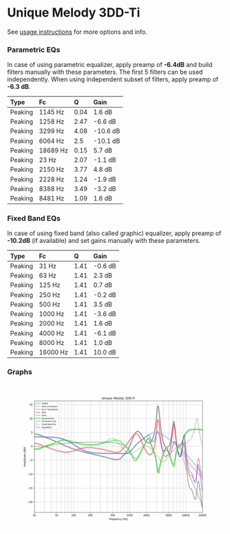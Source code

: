 # Unique Melody 3DD-Ti
See [usage instructions](https://github.com/jaakkopasanen/AutoEq#usage) for more options and info.

### Parametric EQs
In case of using parametric equalizer, apply preamp of **-6.4dB** and build filters manually
with these parameters. The first 5 filters can be used independently.
When using independent subset of filters, apply preamp of **-6.3 dB**.

| Type    | Fc       |    Q | Gain     |
|:--------|:---------|:-----|:---------|
| Peaking | 1145 Hz  | 0.04 | 1.6 dB   |
| Peaking | 1258 Hz  | 2.47 | -6.6 dB  |
| Peaking | 3299 Hz  | 4.08 | -10.6 dB |
| Peaking | 6064 Hz  | 2.5  | -10.1 dB |
| Peaking | 18689 Hz | 0.15 | 5.7 dB   |
| Peaking | 23 Hz    | 2.07 | -1.1 dB  |
| Peaking | 2150 Hz  | 3.77 | 4.8 dB   |
| Peaking | 2228 Hz  | 1.24 | -1.9 dB  |
| Peaking | 8388 Hz  | 3.49 | -3.2 dB  |
| Peaking | 8481 Hz  | 1.09 | 1.6 dB   |

### Fixed Band EQs
In case of using fixed band (also called graphic) equalizer, apply preamp of **-10.2dB**
(if available) and set gains manually with these parameters.

| Type    | Fc       |    Q | Gain    |
|:--------|:---------|:-----|:--------|
| Peaking | 31 Hz    | 1.41 | -0.6 dB |
| Peaking | 63 Hz    | 1.41 | 2.3 dB  |
| Peaking | 125 Hz   | 1.41 | 0.7 dB  |
| Peaking | 250 Hz   | 1.41 | -0.2 dB |
| Peaking | 500 Hz   | 1.41 | 3.5 dB  |
| Peaking | 1000 Hz  | 1.41 | -3.6 dB |
| Peaking | 2000 Hz  | 1.41 | 1.6 dB  |
| Peaking | 4000 Hz  | 1.41 | -6.1 dB |
| Peaking | 8000 Hz  | 1.41 | 1.0 dB  |
| Peaking | 16000 Hz | 1.41 | 10.0 dB |

### Graphs
![](./Unique%20Melody%203DD-Ti.png)